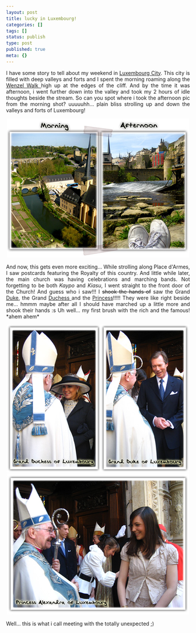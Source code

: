 ```yaml
---
layout: post
title: lucky in Luxembourg!
categories: []
tags: []
status: publish
type: post
published: true
meta: {}
---
```

<p align="justify">I have some story to tell about my weekend in <a href="http://en.wikipedia.org/wiki/Luxembourg_(city)">Luxembourg City</a>. This city is filled with deep valleys and forts and I spent the morning roaming along the <a href="http://www.aluxembourgattraction.com/luxembourg-attractions/the-wenzel-walk.htm">Wenzel Walk </a>high up at the edges of the cliff. And by the time it was afternoon, i went further down into the valley and took my 2 hours of idle thoughts beside the stream. So can you spot where i took the afternoon pic from the morning shot? uuuuuhh... plain bliss strolling up and down the valleys and forts of Luxembourg!</p>
<p align="center"><img src="/img/luxembourg_valley_petrusse.jpg" /></p>
<p align="justify">And now, this gets even more exciting... While strolling along Place d'Armes, I saw postcards featuring the Royalty of this country. And little while later, the main church was having celebrations and marching bands. Not forgetting to be both <em>Kaypo</em> and <em>Kiasu</em>, I went straight to the front door of the Church! And guess who i saw!!! I <strike>shook the hands of</strike> saw the Grand <a href="http://www.gouvernement.lu/dossiers/famille_grand_ducale/chregneuk/infobase/cvhenri.html">Duke</a>, the Grand <a href="http://www.gouvernement.lu/dossiers/famille_grand_ducale/chregneuk/infobase/cvmtheresa.html">Duchess </a>and the <a href="http://en.wikipedia.org/wiki/Princess_Alexandra_of_Luxembourg">Princess</a>!!!!! They were like right beside me... hmmm maybe after all I should have marched up a little more and shook their hands :s Uh well... my first brush with the rich and the famous! *ahem ahem*</p>
<p align="center"><img src="/img/duke_duchess_luxembourg.jpg" /><img src="/img/princess_luxembourg.jpg" /></p>
<p align="justify">Well... this is what i call meeting with the totally unexpected ;)</p>
